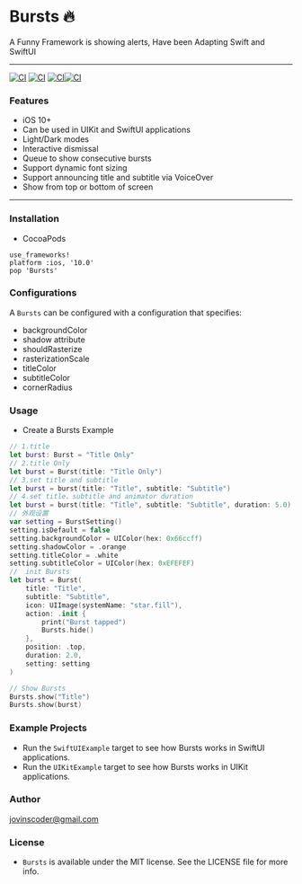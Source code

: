 # Bursts 🔥
A Funny Framework is showing alerts, Have been Adapting Swift and SwiftUI

----

[![CI](https://img.shields.io/badge/Bursts-pasing-success.svg)](https://github.com/jovins/Bursts/actions) [![CI](https://img.shields.io/badge/SwiftUI-Adapting-blueviolet.svg)]() [![CI](https://img.shields.io/badge/Swift-5.1-important.svg)]()[![CI](https://img.shields.io/badge/License-MIT-red.svg)]()

### Features

- iOS 10+
- Can be used in UIKit and SwiftUI applications
- Light/Dark modes
- Interactive dismissal
- Queue to show consecutive bursts
- Support dynamic font sizing
- Support announcing title and subtitle via VoiceOver
- Show from top or bottom of screen

----

### Installation

+ CocoaPods

```
use_frameworks!
platform :ios, '10.0'
pop 'Bursts'
```

### Configurations

A `Bursts` can be configured with a configuration that specifies:

+ backgroundColor
+ shadow attribute
+ shouldRasterize
+ rasterizationScale
+ titleColor
+ subtitleColor
+ cornerRadius

### Usage

+ Create a Bursts Example

```swift
// 1.title
let burst: Burst = "Title Only"
// 2.title Only
let burst = Burst(title: "Title Only")
// 3.set title and subtitle
let burst = burst(title: "Title", subtitle: "Subtitle")
// 4.set title、subtitle and animator duration
let burst = burst(title: "Title", subtitle: "Subtitle", duration: 5.0)
// 外观设置
var setting = BurstSetting()
setting.isDefault = false
setting.backgroundColor = UIColor(hex: 0x66ccff)
setting.shadowColor = .orange
setting.titleColor = .white
setting.subtitleColor = UIColor(hex: 0xEFEFEF)
//  init Bursts
let burst = Burst(
    title: "Title",
    subtitle: "Subtitle",
    icon: UIImage(systemName: "star.fill"),
    action: .init {
        print("Burst tapped")
        Bursts.hide()
    },
    position: .top,
    duration: 2.0,
    setting: setting
)

// Show Bursts
Bursts.show("Title")
Bursts.show(burst)
```

### Example Projects

- Run the `SwiftUIExample` target to see how Bursts works in SwiftUI applications.
- Run the `UIKitExample` target to see how Bursts works in UIKit applications.

### Author

jovinscoder@gmail.com

### License

- `Bursts` is available under the MIT license. See the LICENSE file for more info.

